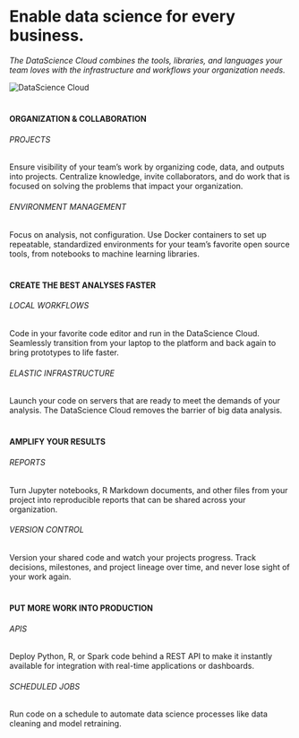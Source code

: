 # Enable data science for every business.

*The DataScience Cloud combines the tools, libraries, and languages your team loves with the infrastructure and workflows your organization needs.*

![DataScience Cloud](https://www.datascience.com/hs-fs/hubfs/Product_Overview_Illustration.png?t=1491331510669&width=2937&name=Product_Overview_Illustration.png)  

#
#### ORGANIZATION & COLLABORATION
###### PROJECTS
Ensure visibility of your team’s work by organizing code, data, and outputs into projects. Centralize knowledge, invite collaborators, and do work that is focused on solving the problems that impact your organization.

###### ENVIRONMENT MANAGEMENT
Focus on analysis, not configuration. Use Docker containers to set up repeatable, standardized environments for your team’s favorite open source tools, from notebooks to machine learning libraries.

#
#### CREATE THE BEST ANALYSES FASTER

###### LOCAL WORKFLOWS
Code in your favorite code editor and run in the DataScience Cloud. Seamlessly transition from your laptop to the platform and back again to bring prototypes to life faster.

###### ELASTIC INFRASTRUCTURE
Launch your code on servers that are ready to meet the demands of your analysis. The DataScience Cloud removes the barrier of big data analysis.

#
#### AMPLIFY YOUR RESULTS

###### REPORTS
Turn Jupyter notebooks, R Markdown documents, and other files from your project into reproducible reports that can be shared across your organization.

###### VERSION CONTROL
Version your shared code and watch your projects progress. Track decisions, milestones, and project lineage over time, and never lose sight of your work again.

#
#### PUT MORE WORK INTO PRODUCTION

###### APIS
Deploy Python, R, or Spark code behind a REST API to make it instantly available for integration with real-time applications or dashboards.

###### SCHEDULED JOBS
Run code on a schedule to automate data science processes like data cleaning and model retraining.
